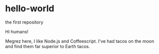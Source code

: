 # hello-world
the first repository

Hi humans!

Megrez here, I like Node.js and Coffeescript.
I've had tacos on the moon and find them far superior to Earth tacos.
